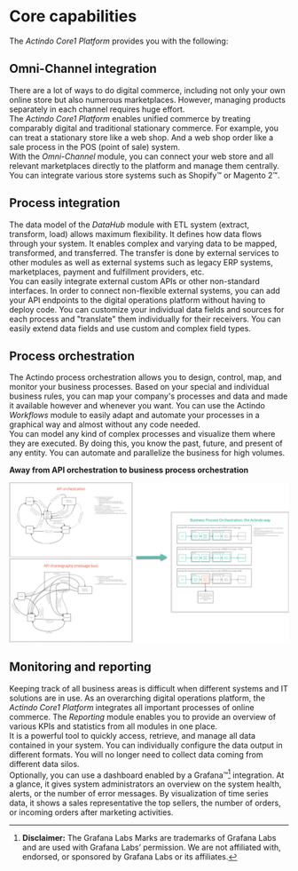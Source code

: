 # Core capabilities

The *Actindo Core1 Platform* provides you with the following:



## Omni-Channel integration

There are a lot of ways to do digital commerce, including not only your own online store but also numerous marketplaces. However, managing products separately in each channel requires huge effort.   
The *Actindo Core1 Platform* enables unified commerce by treating comparably digital and traditional stationary commerce. For example, you can treat a stationary store like a web shop. And a web shop order like a sale process in the POS (point of sale) system.   
With the *Omni-Channel* module, you can connect your web store and all relevant marketplaces directly to the platform and manage them centrally. You can integrate various store systems such as Shopify&trade; or Magento 2&trade;.

## Process integration 

The data model of the *DataHub* module with ETL system (extract, transform, load) allows maximum flexibility. It defines how data flows through your system. It enables complex and varying data to be mapped, transformed, and transferred. The transfer is done by external services to other modules as well as external systems such as legacy ERP systems, marketplaces, payment and fulfillment providers, etc.    
You can easily integrate external custom APIs or other non-standard interfaces. In order to connect non-flexible external systems, you can add your API endpoints to the digital operations platform without having to deploy code.
You can customize your individual data fields and sources for each process and "translate" them individually for their receivers. You can easily extend data fields and use custom and complex field types.  

## Process orchestration

The Actindo process orchestration allows you to design, control, map, and monitor your business processes. Based on your special and individual business rules, you can map your company's processes and data and made it available however and whenever you want. You can use the Actindo *Workflows* module to easily adapt and automate your processes in a graphical way and almost without any code needed.  
You can model any kind of complex processes and visualize them where they are executed. By doing this, you know the past, future, and present of any entity.
You can automate and parallelize the business for high volumes.


**Away from API orchestration to business process orchestration**

![Business process orchestration](../../Assets/Screenshots/Core1Platform/BasicPhilosophy/BusinessProcessOrchestration2.png "[Business process orchestration]")   




## Monitoring and reporting

Keeping track of all business areas is difficult when different systems and IT solutions are in use. As an overarching digital operations platform, the *Actindo Core1 Platform* integrates all important processes of online commerce. The *Reporting* module enables you to provide an overview of various KPIs and statistics from all modules in one place.   
It is a powerful tool to quickly access, retrieve, and manage all data contained in your system. You can individually configure the data output in different formats. You will no longer need to collect data coming from different data silos.    
Optionally, you can use a dashboard enabled by a Grafana&trade;[^1] integration. At a glance, it gives system administrators an overview on the system health, alerts, or the number of error messages. By visualization of time series data, it shows a sales representative the top sellers, the number of orders, or incoming orders after marketing activities.

<!----Hier vielleicht ein Bild von grafana einfügen?-->

[^1]: **Disclaimer:** The Grafana Labs Marks are trademarks of Grafana Labs and are used with Grafana Labs’ permission. We are not affiliated with, endorsed, or sponsored by Grafana Labs or its affiliates.

